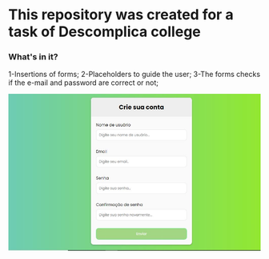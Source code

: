 # This repository was created for a task of Descomplica college 

### What's in it? 

1-Insertions of forms;
2-Placeholders to guide the user; 
3-The forms checks if the e-mail and password are correct or not;

![This is the layout](https://github.com/NathaliaMdev/create_your_account_form/blob/main/img/layout_forms.JPG)
